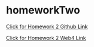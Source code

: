 # homeworkTwo

[Click for Homework 2 Github Link](https://satejchm.github.io/homeworkTwo/)

[Click for Homework 2 Web4 Link](https://in-info-web4.informatics.iupui.edu/~satejchm/homeworkTwo/)

